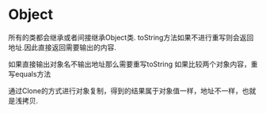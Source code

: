 # Object
所有的类都会继承或者间接继承Object类.
toString方法如果不进行重写则会返回地址.因此直接返回需要输出的内容.

如果直接输出对象名不输出地址那么需要重写toString
如果比较两个对象内容，重写equals方法

通过Clone的方式进行对象复制，得到的结果属于对象值一样，地址不一样，也就是浅拷贝.